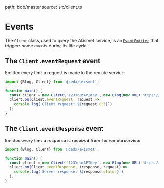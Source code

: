 path: blob/master
source: src/client.ts

# Events
The `Client` class, used to query the Akismet service, is an [`EventEmitter`](https://nodejs.org/api/events.html) that triggers some events during its life cycle.

## The `Client.eventRequest` event
Emitted every time a request is made to the remote service:

```js
import {Blog, Client} from '@cedx/akismet';

function main() {
  const client = new Client('123YourAPIKey', new Blog(new URL('https://www.yourblog.com')));
  client.on(Client.eventRequest, request =>
    console.log(`Client request: ${request.url}`)
  );
}
```

## The `Client.eventResponse` event
Emitted every time a response is received from the remote service:

```js
import {Blog, Client} from '@cedx/akismet';

function main() {
  const client = new Client('123YourAPIKey', new Blog(new URL('https://www.yourblog.com')));
  client.on(Client.eventResponse, (response, request) =>
    console.log(`Server response: ${response.status}`)
  );
}
```
